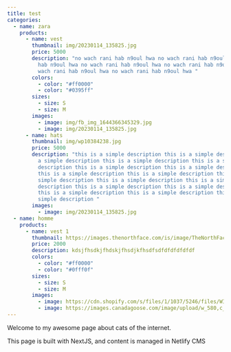```yaml
---
title: test
categories:
  - name: zara
    products:
      - name: vest
        thumbnail: img/20230114_135825.jpg
        price: 5000
        description: "no wach rani hab n9oul hwa no wach rani hab n9oul hwa no wach rani
          hab n9oul hwa no wach rani hab n9oul hwa no wach rani hab n9oul hwa no
          wach rani hab n9oul hwa no wach rani hab n9oul hwa "
        colors:
          - color: "#ff0000"
          - color: "#0395ff"
        sizes:
          - size: S
          - size: M
        images:
          - image: img/fb_img_1644366345329.jpg
          - image: img/20230114_135825.jpg
      - name: hats
        thumbnail: img/wp10384238.jpg
        price: 5000
        description: "this is a simple description this is a simple description this is
          a simple description this is a simple description this is a simple
          description this is a simple description this is a simple description
          this is a simple description this is a simple description this is a
          simple description this is a simple description this is a simple
          description this is a simple description this is a simple description
          this is a simple description this is a simple description this is a
          simple description "
        images:
          - image: img/20230114_135825.jpg
  - name: homme
    products:
      - name: vest 1
        thumbnail: https://images.thenorthface.com/is/image/TheNorthFace/NF0A3JQQ_6S2_hero?hei=650&wid=555&qlt=50&resMode=sharp2&op_sum=0.9,1.0,8,0
        price: 2000
        description: kdsjfhsdkjfhdskjfhsdjkfhsdfsdfdfdfdfdfdf
        colors:
          - color: "#ff0000"
          - color: "#0fff0f"
        sizes:
          - size: S
          - size: M
        images:
          - image: https://cdn.shopify.com/s/files/1/1037/5246/files/WIDE_POSTER_M5_2880X2160_Large_29822c69-7dfd-41c0-9649-acbf3da11b28.png?v=1662569035
          - image: https://images.canadagoose.com/image/upload/w_580,c_scale,f_auto,q_auto:best/v1635855853/product-image/6829M_699_b.jpg
---
```

Welcome to my awesome page about cats of the internet.

This page is built with NextJS, and content is managed in Netlify CMS
